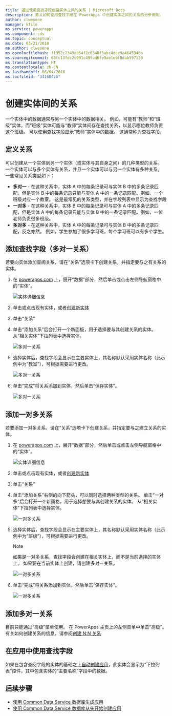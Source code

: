 ```yaml
---
title: 通过使用查找字段创建实体之间的关系 | Microsoft Docs
description: 有关如何使用查找字段在 PowerApps 中创建实体之间的关系的分步说明。
author: clwesene
manager: kfile
ms.service: powerapps
ms.component: cds
ms.topic: conceptual
ms.date: 03/21/2018
ms.author: clwesene
ms.openlocfilehash: f1952c2349eb54f2c6348f5abc4dee9a4645348a
ms.sourcegitcommit: 68fc13fdc2c991c499ad6fe9ae1e0f8dab597139
ms.translationtype: HT
ms.contentlocale: zh-CN
ms.lasthandoff: 06/04/2018
ms.locfileid: "34168426"
---
```

# <a name="create-a-relationship-between-entities"></a>创建实体间的关系
一个实体中的数据通常与另一个实体中的数据相关。 例如，可能有“教师”和“班级”实体，而“班级”实体可能与“教师”实体间存在查找关系，以显示哪位教师负责这个班级。 可以使用查找字段显示“教师”实体中的数据。 这通常称为查找字段。

## <a name="define-a-relationship"></a>定义关系
可以创建从一个实体到另一个实体（或实体与其自身之间）的几种类型的关系。 一个实体可以与多个实体有关系，并且一个实体可以与另一个实体有多种关系。 一些常见关系类型如下：

* **多对一** - 在这种关系中，实体 A 中的每条记录可与实体 B 中的多条记录匹配，但是实体 B 中的每条记录只能与实体 A 中的一条记录匹配。例如，一个班级对应一个教室。 这是最常见的关系类型，并在字段列表中显示为查找字段
* **一对多** - 在这种关系中，实体 B 中的每条记录可与实体 A 中的多条记录匹配，但是实体 A 中的每条记录只能与实体 B 中的一条记录匹配。例如，一位老师负责很多班级。
* **多对多** - 在这种关系中，实体 A 中的每条记录可与实体 B 中的多条记录匹配，反之亦然。 例如，学生参加了很多学习班，每个学习班可以有多个学生。

## <a name="add-a-lookup-field-many-to-one-relationship"></a>添加查找字段（多对一关系）

若要向实体添加查阅关系，请在“关系”选项卡下创建关系，并指定要与之有关系的实体。

1. 在 [powerapps.com](https://web.powerapps.com) 上，展开“数据”部分，然后单击或点击左侧导航窗格中的“实体”。

    ![实体详细信息](./media/data-platform-cds-create-entity/entitylist.png "实体列表")

2. 单击或点击现有实体，或者[创建新实体](data-platform-create-entity.md)

3. 单击“关系”

4. 单击“添加关系”后会打开一个新面板，用于选择要与其创建关系的实体。 从“相关实体”下拉列表中选择实体。

    ![多对一关系](./media/data-platform-cds-newrelationship/manytoone-1.png "多对一关系")

5. 选择实体后，查找字段会显示在主要实体上，其名称默认采用实体名称（此示例中为“教室”），可根据需要进行更改。

    ![多对一关系](./media/data-platform-cds-newrelationship/manytoone-2.png "多对一关系")

6. 单击“完成”将关系添加到实体，然后单击“保存实体”。

    ![多对一关系](./media/data-platform-cds-newrelationship/manytoone-3.png "多对一关系")

## <a name="add-a-one-to-many-relationship"></a>添加一对多关系

若要添加一对多关系，请在“关系”选项卡下创建关系，并指定要与之建立关系的实体。

1. 在 [powerapps.com](https://web.powerapps.com) 上，展开“数据”部分，然后单击或点击左侧导航窗格中的“实体”。

    ![实体详细信息](./media/data-platform-cds-create-entity/entitylist.png "实体列表")

2. 单击或点击现有实体，或者[创建新实体](data-platform-create-entity.md)

3. 单击“关系”

4. 单击“添加关系”右侧的向下箭头，可以同时选择两种类型的关系。 单击“一对多”后会打开一个新窗格，用于选择想要与其创建关系的实体。 从“相关实体”下拉列表中选择实体。

    ![一对多关系](./media/data-platform-cds-newrelationship/onetomany-1.png "一对多关系")

5. 选择实体后，查找字段会显示在主要实体上，其名称默认采用实体名称（此示例中为“班级”），可根据需要进行更改。

    > [!NOTE]
    > 如果是一对多关系，查找字段会创建在相关实体上，而不是当前选择的实体上。 如果要在当前实体上创建，请创建多对一关系。

    ![一对多关系](./media/data-platform-cds-newrelationship/onetomany-2.png "一对多关系")

6. 单击“完成”将关系添加到实体，然后单击“保存实体”。

    ![一对多关系](./media/data-platform-cds-newrelationship/onetomany-3.png "一对多关系")

## <a name="add-a-many-to-many-relationship"></a>添加多对一关系

目前只能通过“高级”菜单使用。 在 PowerApps 主页上的左侧菜单中单击“高级”。 有关如何创建关系的信息，请参阅[创建 N:N 关系](/dynamics365/customer-engagement/customize/create-and-edit-nn-many-to-many-relationships)

## <a name="use-a-lookup-field-in-an-app"></a>在应用中使用查找字段
如果在包含查阅字段的实体的基础之上[自动创建应用](../canvas-apps/data-platform-create-app.md)，此实体会显示为“下拉列表”控件，其中包含实体的“主要名称”字段中的数据。

## <a name="next-steps"></a>后续步骤
* [使用 Common Data Service 数据库生成应用](../canvas-apps/data-platform-create-app.md)
* [使用 Common Data Service 数据库从头开始创建应用](../canvas-apps/data-platform-create-app-scratch.md)

